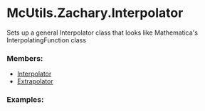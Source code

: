 # <a id="McUtils.Zachary.Interpolator">McUtils.Zachary.Interpolator</a>
    
Sets up a general Interpolator class that looks like Mathematica's InterpolatingFunction class

### Members:

  - [Interpolator](Interpolator/Interpolator.md)
  - [Extrapolator](Interpolator/Extrapolator.md)

### Examples:



